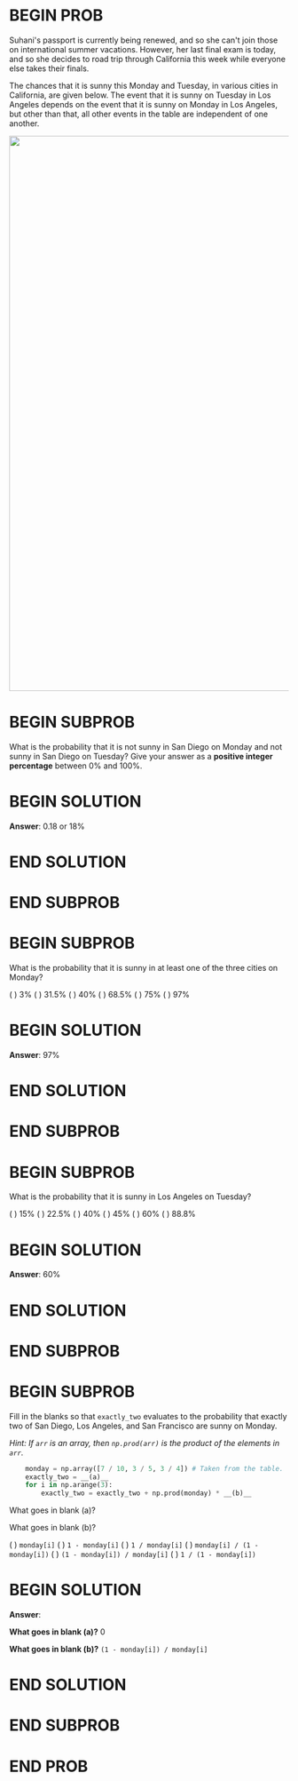 # BEGIN PROB

Suhani's passport is currently being renewed, and so she can't join
those on international summer vacations. However, her last final exam is
today, and so she decides to road trip through California this week
while everyone else takes their finals.

The chances that it is sunny this Monday and Tuesday, in various cities
in California, are given below. The event that it is sunny on Tuesday in
Los Angeles depends on the event that it is sunny on Monday in Los
Angeles, but other than that, all other events in the table are
independent of one another.

<center><img src='../assets/images/sp23-final/probs-table.png' width=1000></center>

# BEGIN SUBPROB

What is the probability that it is not sunny in San Diego on
Monday and not sunny in San Diego on Tuesday? Give your answer as a
**positive integer percentage** between 0% and 100%.

# BEGIN SOLUTION

**Answer**: 0.18 or 18%

# END SOLUTION

# END SUBPROB


# BEGIN SUBPROB

What is the probability that it is sunny in at least one of
the three cities on Monday?

( ) $3\%$ 
( ) $31.5\%$ 
( ) $40\%$ 
( ) $68.5\%$ 
( ) $75\%$ 
( ) $97\%$

# BEGIN SOLUTION

**Answer**: $97\%$

# END SOLUTION

# END SUBPROB


# BEGIN SUBPROB

What is the probability that it is sunny in Los Angeles on Tuesday?

( ) $15\%$ 
( ) $22.5\%$ 
( ) $40\%$ 
( ) $45\%$ 
( ) $60\%$ 
( ) $88.8\%$

# BEGIN SOLUTION

**Answer**: $60\%$ 

# END SOLUTION

# END SUBPROB


# BEGIN SUBPROB

Fill in the blanks so that `exactly_two` evaluates to the probability
that exactly two of San Diego, Los Angeles, and San Francisco are sunny
on Monday.

*Hint: If `arr` is an array, then `np.prod(arr)` is the product of the
elements in `arr`.*

```py
    monday = np.array([7 / 10, 3 / 5, 3 / 4]) # Taken from the table.
    exactly_two = __(a)__
    for i in np.arange(3):
        exactly_two = exactly_two + np.prod(monday) * __(b)__
```

What goes in blank (a)?

What goes in blank (b)?

( ) `monday[i]`
( ) `1 - monday[i]`
( ) `1 / monday[i]`
( ) `monday[i] / (1 - monday[i])`
( ) `(1 - monday[i]) / monday[i]`
( ) `1 / (1 - monday[i])`

# BEGIN SOLUTION

**Answer**:

**What goes in blank (a)?** 0

**What goes in blank (b)?** `(1 - monday[i]) / monday[i]`

# END SOLUTION

# END SUBPROB

# END PROB